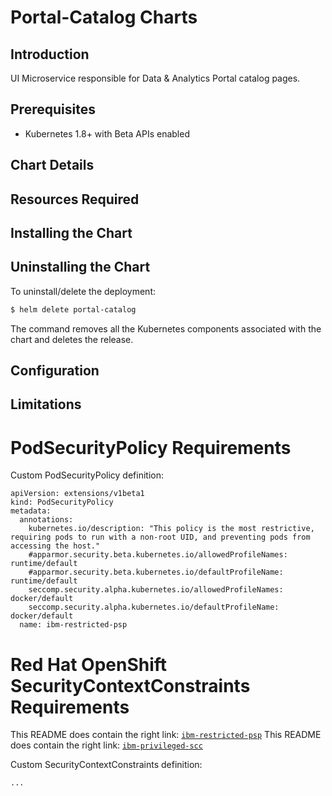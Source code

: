 # Portal-Catalog Charts

## Introduction

UI Microservice responsible for Data &amp; Analytics Portal catalog pages.

## Prerequisites

- Kubernetes 1.8+ with Beta APIs enabled

## Chart Details

## Resources Required

## Installing the Chart

## Uninstalling the Chart

To uninstall/delete the deployment:

```bash
$ helm delete portal-catalog
```

The command removes all the Kubernetes components associated with the chart and deletes the release.

## Configuration

## Limitations

# PodSecurityPolicy Requirements

Custom PodSecurityPolicy definition:

```
apiVersion: extensions/v1beta1
kind: PodSecurityPolicy
metadata:
  annotations:
    kubernetes.io/description: "This policy is the most restrictive, requiring pods to run with a non-root UID, and preventing pods from accessing the host."
    #apparmor.security.beta.kubernetes.io/allowedProfileNames: runtime/default
    #apparmor.security.beta.kubernetes.io/defaultProfileName: runtime/default
    seccomp.security.alpha.kubernetes.io/allowedProfileNames: docker/default
    seccomp.security.alpha.kubernetes.io/defaultProfileName: docker/default
  name: ibm-restricted-psp
```

# Red Hat OpenShift SecurityContextConstraints Requirements

This README does contain the right link: [`ibm-restricted-psp`](https://ibm.biz/cpkspec-psp)
This README does contain the right link: [`ibm-privileged-scc`](https://ibm.biz/cpkspec-scc)

Custom SecurityContextConstraints definition:

```
...
```


